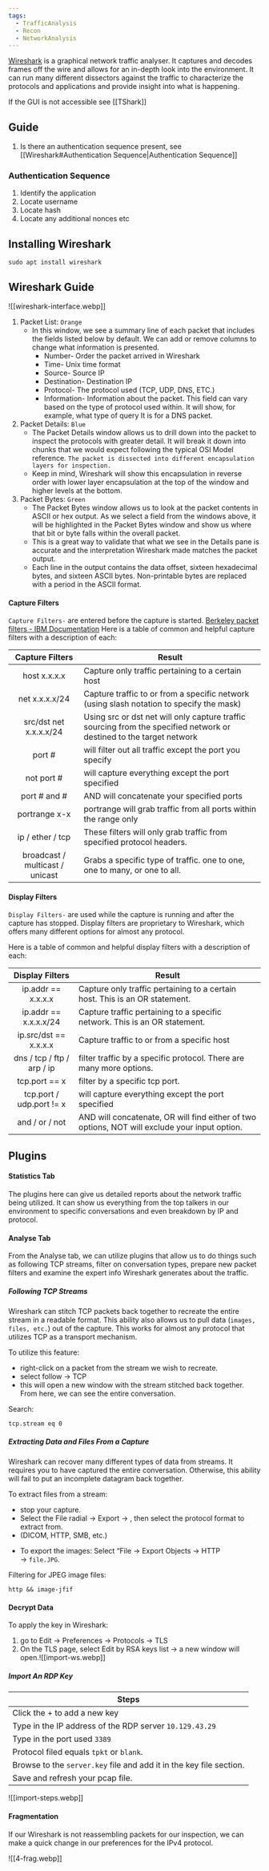 ```yaml
---
tags:
  - TrafficAnalysis
  - Recon
  - NetworkAnalysis
---
```


[Wireshark](https://www.wireshark.org/) is a graphical network traffic analyser. It captures and decodes frames off the wire and allows for an in-depth look into the environment. It can run many different dissectors against the traffic to characterize the protocols and applications and provide insight into what is happening.

If the GUI is not accessible see [[TShark]]

## Guide

1. Is there an authentication sequence present, see [[Wireshark#Authentication Sequence|Authentication Sequence]]

### Authentication Sequence

1. Identify the application
2. Locate username
3. Locate hash
4. Locate any additional nonces etc


## Installing Wireshark

```shell-session
sudo apt install wireshark 
```

## Wireshark Guide

![[wireshark-interface.webp]]

1. Packet List: `Orange`
    - In this window, we see a summary line of each packet that includes the fields listed below by default. We can add or remove columns to change what information is presented.
        - Number- Order the packet arrived in Wireshark
        - Time- Unix time format
        - Source- Source IP
        - Destination- Destination IP
        - Protocol- The protocol used (TCP, UDP, DNS, ETC.)
        - Information- Information about the packet. This field can vary based on the type of protocol used within. It will show, for example, what type of query It is for a DNS packet.
2. Packet Details: `Blue`
    - The Packet Details window allows us to drill down into the packet to inspect the protocols with greater detail. It will break it down into chunks that we would expect following the typical OSI Model reference. `The packet is dissected into different encapsulation layers for inspection.`
    - Keep in mind, Wireshark will show this encapsulation in reverse order with lower layer encapsulation at the top of the window and higher levels at the bottom.
3. Packet Bytes: `Green`
    - The Packet Bytes window allows us to look at the packet contents in ASCII or hex output. As we select a field from the windows above, it will be highlighted in the Packet Bytes window and show us where that bit or byte falls within the overall packet.
    - This is a great way to validate that what we see in the Details pane is accurate and the interpretation Wireshark made matches the packet output.
    - Each line in the output contains the data offset, sixteen hexadecimal bytes, and sixteen ASCII bytes. Non-printable bytes are replaced with a period in the ASCII format.

#### Capture Filters

`Capture Filters-` are entered before the capture is started. [Berkeley packet filters - IBM Documentation](https://www.ibm.com/docs/en/qsip/7.4?topic=queries-berkeley-packet-filters)
Here is a table of common and helpful capture filters with a description of each:

|       **Capture Filters**       | **Result**                                                                                                           |
| :-----------------------------: | -------------------------------------------------------------------------------------------------------------------- |
|          host x.x.x.x           | Capture only traffic pertaining to a certain host                                                                    |
|         net x.x.x.x/24          | Capture traffic to or from a specific network (using slash notation to specify the mask)                             |
|     src/dst net x.x.x.x/24      | Using src or dst net will only capture traffic sourcing from the specified network or destined to the target network |
|             port #              | will filter out all traffic except the port you specify                                                              |
|           not port #            | will capture everything except the port specified                                                                    |
|          port # and #           | AND will concatenate your specified ports                                                                            |
|          portrange x-x          | portrange will grab traffic from all ports within the range only                                                     |
|        ip / ether / tcp         | These filters will only grab traffic from specified protocol headers.                                                |
| broadcast / multicast / unicast | Grabs a specific type of traffic. one to one, one to many, or one to all.                                            |

#### Display Filters

`Display Filters-` are used while the capture is running and after the capture has stopped. Display filters are proprietary to Wireshark, which offers many different options for almost any protocol.

Here is a table of common and helpful display filters with a description of each:

|**Display Filters**|**Result**|
|:-:|---|
|ip.addr == x.x.x.x|Capture only traffic pertaining to a certain host. This is an OR statement.|
|ip.addr == x.x.x.x/24|Capture traffic pertaining to a specific network. This is an OR statement.|
|ip.src/dst == x.x.x.x|Capture traffic to or from a specific host|
|dns / tcp / ftp / arp / ip|filter traffic by a specific protocol. There are many more options.|
|tcp.port == x|filter by a specific tcp port.|
|tcp.port / udp.port != x|will capture everything except the port specified|
|and / or / not|AND will concatenate, OR will find either of two options, NOT will exclude your input option.|


## Plugins

#### Statistics Tab

The plugins here can give us detailed reports about the network traffic being utilized. It can show us everything from the top talkers in our environment to specific conversations and even breakdown by IP and protocol.

#### Analyse Tab

From the Analyse tab, we can utilize plugins that allow us to do things such as following TCP streams, filter on conversation types, prepare new packet filters and examine the expert info Wireshark generates about the traffic.

##### Following TCP Streams

Wireshark can stitch TCP packets back together to recreate the entire stream in a readable format. This ability also allows us to pull data (`images, files, etc.`) out of the capture. This works for almost any protocol that utilizes TCP as a transport mechanism.

To utilize this feature:

- right-click on a packet from the stream we wish to recreate.
- select follow → TCP
- this will open a new window with the stream stitched back together. From here, we can see the entire conversation.

Search:

```
tcp.stream eq 0
```

##### Extracting Data and Files From a Capture

Wireshark can recover many different types of data from streams. It requires you to have captured the entire conversation. Otherwise, this ability will fail to put an incomplete datagram back together.

To extract files from a stream:

- stop your capture.
- Select the File radial → Export → , then select the protocol format to extract from.
- (DICOM, HTTP, SMB, etc.)
* To export the images: Select “File → Export Objects → HTTP → `file.JPG`.

Filtering for JPEG image files:

```
http && image-jfif
```


#### Decrypt Data 

To apply the key in Wireshark:

1. go to Edit → Preferences → Protocols → TLS
2. On the TLS page, select Edit by RSA keys list → a new window will open.![[import-ws.webp]]

##### Import An RDP Key

| **Steps**                                                           |
| ------------------------------------------------------------------- |
| Click the + to add a new key                                        |
| Type in the IP address of the RDP server `10.129.43.29`             |
| Type in the port used `3389`                                        |
| Protocol filed equals `tpkt` or `blank`.                            |
| Browse to the `server.key` file and add it in the key file section. |
| Save and refresh your pcap file.                                    |

![[import-steps.webp]]

#### Fragmentation 

If our Wireshark is not reassembling packets for our inspection, we can make a quick change in our preferences for the IPv4 protocol.

![[4-frag.webp]]